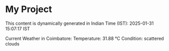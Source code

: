 # My Project

This content is dynamically generated in Indian Time (IST): 2025-01-31 15:07:17 IST


Current Weather in Coimbatore:
Temperature: 31.88 °C
Condition: scattered clouds
